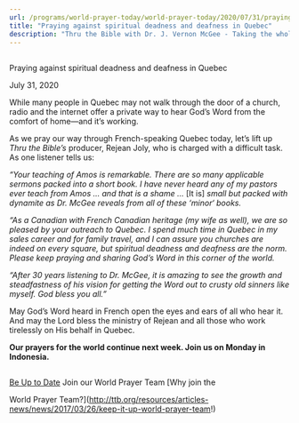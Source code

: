 ```yaml
---
url: /programs/world-prayer-today/world-prayer-today/2020/07/31/praying-against-spiritual-deadness-and-deafness-in-quebec
title: "Praying against spiritual deadness and deafness in Quebec"
description: "Thru the Bible with Dr. J. Vernon McGee - Taking the whole Word to the whole world"
---
```







## 
 Praying against spiritual deadness and deafness in Quebec


July 31, 2020




While many people in Quebec may not walk through the door of a church, radio and the internet offer a private way to hear God’s Word from the comfort of home—and it’s working.

As we pray our way through French-speaking Quebec today, let’s lift up *Thru the Bible’s* producer, Rejean Joly, who is charged with a difficult task. As one listener tells us:

*“Your teaching of Amos is remarkable. There are so many applicable sermons packed into a short book. I have never heard any of my pastors ever teach from Amos … and that is a shame …* [It is] *small but packed with dynamite as Dr. McGee reveals from all of these ‘minor‘ books.*

*“As a Canadian with French Canadian heritage (my wife as well), we are so pleased by your outreach to Quebec. I spend much time in Quebec in my sales career and for family travel, and I can assure you churches are indeed on every square, but spiritual deadness and deafness are the norm. Please keep praying and sharing God’s Word in this corner of the world.*

*“After 30 years listening to Dr. McGee, it is amazing to see the growth and steadfastness of his vision for getting the Word out to crusty old sinners like myself. God bless you all.”*

May God’s Word heard in French open the eyes and ears of all who hear it. And may the Lord bless the ministry of Rejean and all those who work tirelessly on His behalf in Quebec.

**Our prayers for the world continue next week. Join us on Monday in Indonesia.**







## 




[Be Up to Date](http://feeds.feedburner.com/WorldPrayerToday "World Prayer Today RSS Feed")
Join our World Prayer Team
[Why join the  

World Prayer Team?](http://ttb.org/resources/articles-news/news/2017/03/26/keep-it-up-world-prayer-team!)




